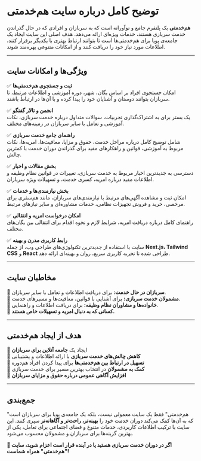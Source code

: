 # **توضیح کامل درباره سایت هم‌خدمتی**

**هم‌خدمتی** یک پلتفرم جامع و نوآورانه است که به سربازان و افرادی که در حال گذراندن خدمت سربازی هستند، خدمات ویژه‌ای ارائه می‌دهد. هدف اصلی این سایت ایجاد یک جامعه‌ی پویا برای هم‌خدمتی‌ها است تا بتوانند ارتباط بهتری با یکدیگر برقرار کنند، اطلاعات مورد نیاز خود را دریافت کنند و از امکانات متنوعی بهره‌مند شوند.

---

## **ویژگی‌ها و امکانات سایت**

✅ **ثبت و جستجوی هم‌خدمتی‌ها**  
امکان جستجوی افراد بر اساس یگان، شهر، دوره آموزشی و اطلاعات مرتبط، تا سربازان بتوانند دوستان و آشنایان خود را پیدا کرده و با آن‌ها در ارتباط باشند.  

✅ **انجمن و تالار گفتگو**  
یک بستر برای به اشتراک‌گذاری تجربیات، سوالات متداول درباره خدمت سربازی، نکات آموزشی و تعامل با سایر سربازان در زمینه‌های مختلف.  

✅ **راهنمای جامع خدمت سربازی**  
شامل توضیح کامل درباره مراحل خدمت، حقوق و مزایا، معافیت‌ها، امریه‌ها، نکات مربوط به آموزشی، قوانین و راهکارهای مفید برای گذراندن دوران خدمت با کمترین چالش.  

✅ **بخش مقالات و اخبار**  
دسترسی به جدیدترین اخبار مربوط به خدمت سربازی، تغییرات در قوانین نظام وظیفه و اطلاعات مفید درباره امریه، کسری خدمت، و تسهیلات ویژه سربازان.  

✅ **بخش نیازمندی‌ها و خدمات**  
امکان ثبت و مشاهده آگهی‌های مرتبط با نیازمندی‌های سربازان، مانند هم‌سفری برای مرخصی، خرید و فروش تجهیزات نظامی، خدمات مشاوره‌ای و سایر نیازهای مرتبط.  

✅ **امکان درخواست امریه و انتقالی**  
راهنمای کامل درباره دریافت امریه، شرایط لازم و نحوه اقدام برای انتقالی بین یگان‌های مختلف.  

✅ **رابط کاربری مدرن و بهینه**  
سایت با استفاده از جدیدترین تکنولوژی‌های طراحی وب، از جمله **Next.js، Tailwind CSS** و **React** طراحی شده تا تجربه کاربری سریع، روان و بهینه‌ای ارائه دهد.  

---

## **مخاطبان سایت**

🔹 **سربازان در حال خدمت:** برای دریافت اطلاعات و تعامل با سایر سربازان.  
🔹 **مشمولان خدمت سربازی:** برای آشنایی با قوانین، معافیت‌ها و مسیرهای خدمت.  
🔹 **خانواده‌ها و مشاوران نظام وظیفه:** برای دریافت اطلاعات و راهنمایی.  
🔹 **کسانی که به دنبال امریه و تسهیلات خاص هستند.**  

---

## **هدف از ایجاد هم‌خدمتی**

📌 ایجاد یک **جامعه آنلاین برای سربازان**  
📌 **کاهش چالش‌های خدمت سربازی** با ارائه اطلاعات و پشتیبانی  
📌 **تسهیل در ارتباط بین هم‌خدمتی‌ها** برای پیدا کردن افراد هم‌دوره  
📌 **کمک به مشمولان** در انتخاب بهترین مسیر برای خدمت سربازی  
📌 **افزایش آگاهی عمومی درباره حقوق و مزایای سربازان**  

---

## **جمع‌بندی**

"هم‌خدمتی" فقط یک سایت معمولی نیست، بلکه یک جامعه‌ی پویا برای سربازان است که به آن‌ها کمک می‌کند دوران خدمت خود را **بهینه‌تر، راحت‌تر و آگاهانه‌تر** سپری کنند. این سایت با ترکیب اطلاعات کاربردی، خدمات متنوع و فضای اجتماعی برای تعامل، یکی از بهترین گزینه‌ها برای سربازان و مشمولان محسوب می‌شود.  

**🚀 اگر در دوران خدمت سربازی هستید یا در آینده قرار است اعزام شوید، سایت "هم‌خدمتی" همراه شماست!**

